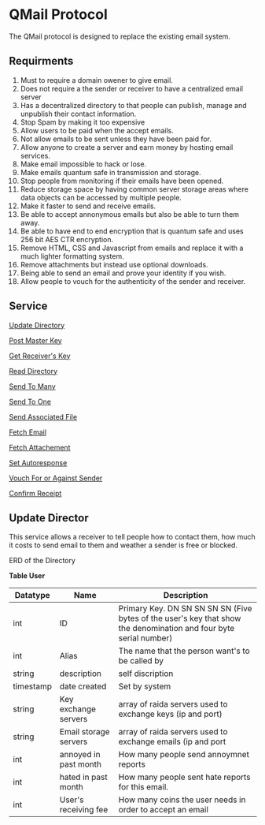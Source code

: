 # QMail Protocol
The QMail protocol is designed to replace the existing email system. 

## Requirments

1. Must to require a domain owener to give email.
2. Does not require a the sender or receiver to have a centralized email server
3. Has a decentralized directory to that people can publish, manage and unpublish their contact information.
4. Stop Spam by making it too expensive
5. Allow users to be paid when the accept emails.
6. Not allow emails to be sent unless they have been paid for.
7. Allow anyone to create a server and earn money by hosting email services.
8. Make email impossible to hack or lose.
9. Make emails quantum safe in transmission and storage.
10. Stop people from monitoring if their emails have been opened. 
11. Reduce storage space by having common server storage areas where data objects can be accessed by multiple people.
12. Make it faster to send and receive emails.
13. Be able to accept annonymous emails but also be able to turn them away.
14. Be able to have end to end encryption that is quantum safe and uses 256 bit AES CTR encryption.
15. Remove HTML, CSS and Javascript from emails and replace it with a much lighter formatting system. 
16. Remove attachments but instead use optional downloads.
17. Being able to send an email and prove your identity if you wish.
18. Allow people to vouch for the authenticity of the sender and receiver.

## Service

[Update Directory](#update-director)

[Post Master Key](#receiver-post-master-key)

[Get Receiver's Key](#get-receiver-key)

[Read Directory](#read-directory)

[Send To Many](#send-to-many)

[Send To One](#send-to-one)

[Send Associated File](#send-associated-file)

[Fetch Email](#fetch-email)

[Fetch Attachement](#fetch-attachement)

[Set Autoresponse](#set-autoresponse)

[Vouch For or Against Sender](#vouch-for-or-against-sender)

[Confirm Receipt](#confirm-receipt)

## Update Director
This service allows a receiver to tell people how to contact them, how much it costs to send email to them and weather a sender is free or blocked. 

ERD of the Directory

**Table User**

Datatype | Name | Description
---|---|---
int | ID | Primary Key. DN SN SN SN SN (Five bytes of the user's key that show the denomination and four byte serial number)
int | Alias | The name that the person want's to be called by 
string | description  | self discription 
timestamp  | date created   | Set by system
string | Key exchange servers  |  array of raida servers used to exchange keys (ip and port)
string | Email storage servers | array of raida servers used to exchange emails (ip and port  
int | annoyed in past month  | How many people send annoymnet reports 
int | hated in past month | How many people sent hate reports for this email.  
int | User's receiving fee  | How many coins the user needs in order to accept an email
       
## 

